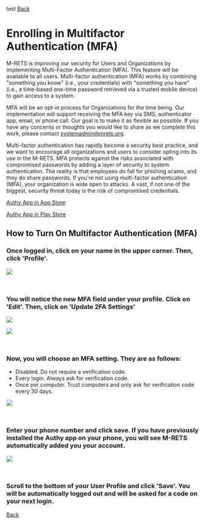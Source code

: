 test
[Back](https://mrets.github.io/Help/index)

# Enrolling in Multifactor Authentication (MFA)

M-RETS is improving our security for Users and Organizations by implementing Multi-Factor Authentication (MFA). This feature will be available to all users. Multi-factor authentication (MFA) works by combining "something you know" (i.e., your credentials) with "something you have" (i.e., a time-based one-time password retrieved via a trusted mobile device) to gain access to a system.

MFA will be an opt-in process for Organizations for the time being. Our implementation will support receiving the MFA key via SMS, authenticator app, email, or phone call. Our goal is to make it as flexible as possible. If you have any concerns or thoughts you would like to share as we complete this work, please contact systemadmin@mrets.org. 

Multi-factor authentication has rapidly become a security best practice, and we want to encourage all organizations and users to consider opting into its use in the M-RETS. MFA protects against the risks associated with compromised passwords by adding a layer of security to system authentication. The reality is that employees do fall for phishing scams, and they do share passwords. If you're not using multi-factor authentication (MFA), your organization is wide open to attacks. A vast, if not one of the biggest, security threat today is the risk of compromised credentials.

[Authy App in App Store](https://apps.apple.com/us/app/twilio-authy/id494168017)

[Authy App in Play Store](https://play.google.com/store/apps/details?id=com.authy.authy&hl=en_US)

## How to Turn On Multifactor Authentication (MFA)

### Once logged in, click on your name in the upper corner. Then, click 'Profile'.

![](https://github.com/mrets/photos/blob/master/MFA_setup1.png?raw=true)

<br>

### You will notice the new MFA field under your profile. Click on 'Edit'. Then, click on 'Update 2FA Settings'

![](https://github.com/mrets/photos/blob/master/MFA_setup2.png?raw=true)

![](https://github.com/mrets/photos/blob/master/MFA_setup3.png?raw=true)

<br>

### Now, you will choose an MFA setting. They are as follows: 

* Disabled. Do not require a verification code.
* Every login. Always ask for verification code.
* Once per computer. Trust computers and only ask for verification code every 30 days.

![](https://github.com/mrets/photos/blob/master/Screen%20Shot%202020-09-21%20at%201.28.52%20PM.png?raw=true)

<br>

### Enter your phone number and click save. If you have previously installed the Authy app on your phone, you will see M-RETS automatically added you your account.

![](https://github.com/mrets/photos/blob/master/MFA_Authy.png?raw=true)

<br>

### Scroll to the bottom of your User Profile and click 'Save'. You will be automatically logged out and will be asked for a code on your next login.

[Back](https://mrets.github.io/Help/index)
